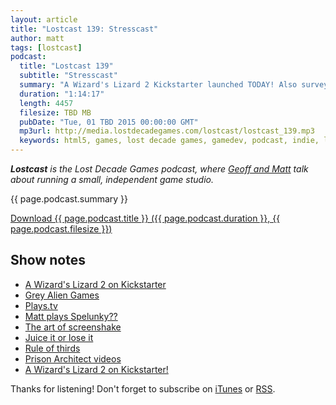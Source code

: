 ```yaml
---
layout: article
title: "Lostcast 139: Stresscast"
author: matt
tags: [lostcast]
podcast:
  title: "Lostcast 139"
  subtitle: "Stresscast"
  summary: "A Wizard's Lizard 2 Kickstarter launched TODAY! Also survey results, game dev tips, art tips, and more."
  duration: "1:14:17"
  length: 4457
  filesize: TBD MB
  pubDate: "Tue, 01 TBD 2015 00:00:00 GMT"
  mp3url: http://media.lostdecadegames.com/lostcast/lostcast_139.mp3
  keywords: html5, games, lost decade games, gamedev, podcast, indie, lostcast
---
```

_**Lostcast** is the Lost Decade Games podcast, where [Geoff and Matt](/about/) talk about running a small, independent game studio._

{{ page.podcast.summary }}

<a class="download-podcast" href="{{ page.podcast.mp3url }}">
	Download {{ page.podcast.title }} ({{ page.podcast.duration }}, {{ page.podcast.filesize }})
</a>

## Show notes

* [A Wizard's Lizard 2 on Kickstarter](https://www.kickstarter.com/projects/357830563/a-wizards-lizard-2-steam-windows-mac)
* [Grey Alien Games](http://www.greyaliengames.com/)
* [Plays.tv](http://plays.tv/)
* [Matt plays Spelunky??](https://www.youtube.com/watch?v=cALF9HqhJX8)
* [The art of screenshake](https://www.youtube.com/watch?v=AJdEqssNZ-U)
* [Juice it or lose it](https://www.youtube.com/watch?v=Fy0aCDmgnxg)
* [Rule of thirds](https://en.wikipedia.org/wiki/Rule_of_thirds)
* [Prison Architect videos](https://www.youtube.com/user/IVSoftware)
* [A Wizard's Lizard 2 on Kickstarter!](https://www.kickstarter.com/projects/357830563/a-wizards-lizard-2-steam-windows-mac)

Thanks for listening! Don't forget to subscribe on [iTunes](http://itunes.apple.com/us/podcast/lostcast/id481950724) or [RSS](/lostcast.xml).
